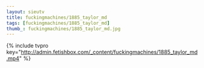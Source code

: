 ```yaml
--- 
layout: sieutv
title: fuckingmachines/1885_taylor_md
tags: [fuckingmachines/1885_taylor_md]
thumb_: fuckingmachines/1885_taylor_md.jpg
---
```

{% include tvpro key="http://admin.fetishbox.com/_content/fuckingmachines/1885_taylor_md.mp4" %} 
